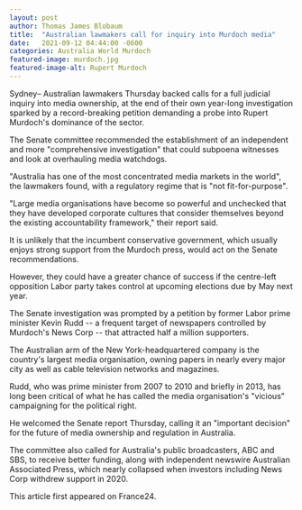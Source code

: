 ```yaml
---
layout: post
author: Thomas James Blobaum 
title:  "Australian lawmakers call for inquiry into Murdoch media"
date:   2021-09-12 04:44:00 -0600
categories: Australia World Murdoch
featured-image: murdoch.jpg
featured-image-alt: Rupert Murdoch 
---
```

Sydney– Australian lawmakers Thursday backed calls for a full judicial inquiry into media ownership, at the end of their own year-long investigation sparked by a record-breaking petition demanding a probe into Rupert Murdoch's dominance of the sector.

The Senate committee recommended the establishment of an independent and more "comprehensive investigation" that could subpoena witnesses and look at overhauling media watchdogs.

"Australia has one of the most concentrated media markets in the world", the lawmakers found, with a regulatory regime that is "not fit-for-purpose".

"Large media organisations have become so powerful and unchecked that they have developed corporate cultures that consider themselves beyond the existing accountability framework," their report said.

It is unlikely that the incumbent conservative government, which usually enjoys strong support from the Murdoch press, would act on the Senate recommendations.

However, they could have a greater chance of success if the centre-left opposition Labor party takes control at upcoming elections due by May next year.

The Senate investigation was prompted by a petition by former Labor prime minister Kevin Rudd -- a frequent target of newspapers controlled by Murdoch's News Corp -- that attracted half a million supporters.

The Australian arm of the New York-headquartered company is the country's largest media organisation, owning papers in nearly every major city as well as cable television networks and magazines.

Rudd, who was prime minister from 2007 to 2010 and briefly in 2013, has long been critical of what he has called the media organisation's "vicious" campaigning for the political right.

He welcomed the Senate report Thursday, calling it an "important decision" for the future of media ownership and regulation in Australia.

The committee also called for Australia's public broadcasters, ABC and SBS, to receive better funding, along with independent newswire Australian Associated Press, which nearly collapsed when investors including News Corp withdrew support in 2020.

This article first appeared on France24.

<a href="https://www.france24.com/en/live-news/20211209-australian-lawmakers-call-for-inquiry-into-murdoch-media" data-iframely-url></a>

